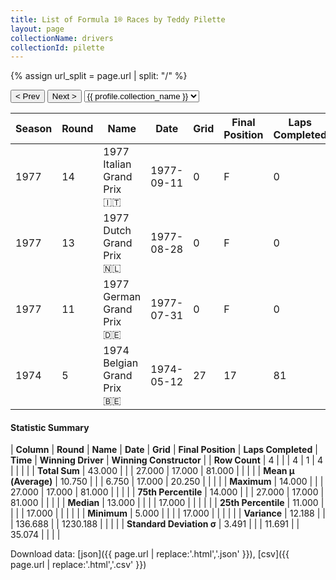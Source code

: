 ```yaml
---
title: List of Formula 1® Races by Teddy Pilette
layout: page
collectionName: drivers
collectionId: pilette
---
```


{% assign url_split = page.url | split: "/" %}
<div id="collection-navigation">
<button onclick="selector.options[selector.selectedIndex-1].value && (window.location = selector.options[selector.selectedIndex-1].value);">&lt; Prev</button>
<button onclick="selector.options[selector.selectedIndex+1].value && (window.location = selector.options[selector.selectedIndex+1].value);">Next &gt;</button>
<select id="selector" onchange="this.options[this.selectedIndex].value && (window.location = this.options[this.selectedIndex].value);">
  {% for collectionId in site.data[page.collectionName].refs %}
    {% if collectionId == page.collectionId %}
      {% assign selected = "selected" %}
    {% else %}
      {% assign selected = "" %}
    {% endif %}
    {% assign profile = site.data[page.collectionName][collectionId].profile %}
    <option value="/f1/{{ page.collectionName }}/{{ collectionId }}/{{ url_split[4] }}" {{ selected }}>{{ profile.collection_name }}</option>
  {% endfor %}
</select>
</div>

| Season | Round | Name | Date | Grid | Final Position | Laps Completed | Time | Winning Driver | Winning Constructor |
|--|--|--|--|--|--|--|--|--|--|
| 1977 | 14 | 1977 Italian Grand Prix 🇮🇹 | 1977-09-11 | 0 | F | 0 |   | Mario Andretti 🇺🇸 | Team Lotus 🇬🇧 |
| 1977 | 13 | 1977 Dutch Grand Prix 🇳🇱 | 1977-08-28 | 0 | F | 0 |   | Niki Lauda 🇦🇹 | Ferrari 🇮🇹 |
| 1977 | 11 | 1977 German Grand Prix 🇩🇪 | 1977-07-31 | 0 | F | 0 |   | Niki Lauda 🇦🇹 | Ferrari 🇮🇹 |
| 1974 | 5 | 1974 Belgian Grand Prix 🇧🇪 | 1974-05-12 | 27 | 17 | 81 |   | Emerson Fittipaldi 🇧🇷 | McLaren 🇬🇧 |

#### Statistic Summary

| **Column** | **Round** | **Name** | **Date** | **Grid** | **Final Position** | **Laps Completed** | **Time** | **Winning Driver** | **Winning Constructor** |
| **Row Count** | 4 |  |  | 4 | 1 | 4 |  |  |  |
| **Total Sum** | 43.000 |  |  | 27.000 | 17.000 | 81.000 |  |  |  |
| **Mean μ (Average)** | 10.750 |  |  | 6.750 | 17.000 | 20.250 |  |  |  |
| **Maximum** | 14.000 |  |  | 27.000 | 17.000 | 81.000 |  |  |  |
| **75th Percentile** | 14.000 |  |  | 27.000 | 17.000 | 81.000 |  |  |  |
| **Median** | 13.000 |  |  |  | 17.000 |  |  |  |  |
| **25th Percentile** | 11.000 |  |  |  | 17.000 |  |  |  |  |
| **Minimum** | 5.000 |  |  |  | 17.000 |  |  |  |  |
| **Variance** | 12.188 |  |  | 136.688 |  | 1230.188 |  |  |  |
| **Standard Deviation σ** | 3.491 |  |  | 11.691 |  | 35.074 |  |  |  |

Download data: [json]({{ page.url | replace:'.html','.json' }}), [csv]({{ page.url | replace:'.html','.csv' }})
